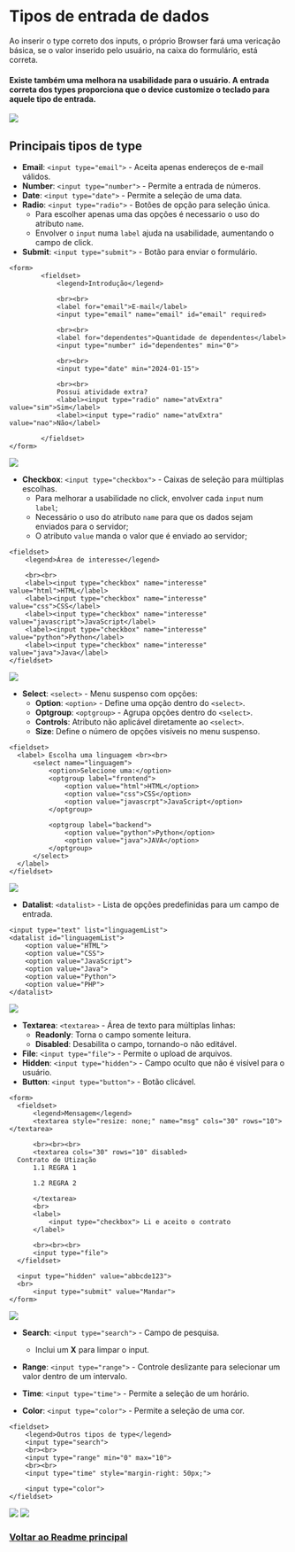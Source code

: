 # Tipos de entrada de dados

Ao inserir o type correto dos inputs, o próprio Browser fará uma vericação básica, se o valor inserido pelo usuário, na caixa do formulário, está correta.

#### Existe também uma melhora na usabilidade para o usuário. A entrada correta dos types proporciona que o device customize o teclado para aquele tipo de entrada. 

<img src="img/types-corretos.jpg">

## Principais tipos de type

- **Email**: `<input type="email">` - Aceita apenas endereços de e-mail válidos.
- **Number**: `<input type="number">` - Permite a entrada de números.
- **Date**: `<input type="date">` - Permite a seleção de uma data.
- **Radio**: `<input type="radio">` - Botões de opção para seleção única.
  - Para escolher apenas uma das opções é necessario o uso do atributo `name`.
  - Envolver o `input` numa `label` ajuda na usabilidade, aumentando o campo de click.
- **Submit**: `<input type="submit">` - Botão para enviar o formulário.

```
<form>
        <fieldset>
            <legend>Introdução</legend>

            <br><br>
            <label for="email">E-mail</label>
            <input type="email" name="email" id="email" required>

            <br><br>
            <label for="dependentes">Quantidade de dependentes</label>
            <input type="number" id="dependentes" min="0">
            
            <br><br>
            <input type="date" min="2024-01-15">
           
            <br><br>
            Possui atividade extra?
            <label><input type="radio" name="atvExtra" value="sim">Sim</label>
            <label><input type="radio" name="atvExtra" value="nao">Não</label>
            
        </fieldset>
</form>
```

<img src="img/types-01.jpg">


- **Checkbox**: `<input type="checkbox">` - Caixas de seleção para múltiplas escolhas.
  - Para melhorar a usabilidade no click, envolver cada `input` num `label`;
  - Necessário o uso do atributo `name` para que os dados sejam enviados para o servidor;
  - O atributo `value` manda o valor que é enviado ao servidor;

```
<fieldset>
    <legend>Área de interesse</legend>

    <br><br>
    <label><input type="checkbox" name="interesse" value="html">HTML</label> 
    <label><input type="checkbox" name="interesse" value="css">CSS</label>
    <label><input type="checkbox" name="interesse" value="javascript">JavaScript</label>
    <label><input type="checkbox" name="interesse" value="python">Python</label>
    <label><input type="checkbox" name="interesse" value="java">Java</label>
</fieldset>
```

<img src="img/type-03.jpg">

- **Select**: `<select>` - Menu suspenso com opções:
  - **Option**: `<option>` - Define uma opção dentro do `<select>`.
  - **Optgroup**: `<optgroup>` - Agrupa opções dentro do `<select>`.
  - **Controls**: Atributo não aplicável diretamente ao `<select>`.
  - **Size**: Define o número de opções visíveis no menu suspenso.

```
<fieldset>
  <label> Escolha uma linguagem <br><br>
      <select name="linguagem">
          <option>Selecione uma:</option>
          <optgroup label="frontend">
              <option value="html">HTML</option>
              <option value="css">CSS</option>
              <option value="javascrpt">JavaScript</option>
          </optgroup>

          <optgroup label="backend">
              <option value="python">Python</option>
              <option value="java">JAVA</option>
          </optgroup>
      </select>
  </label>
</fieldset>    
```

<img src="img/type-04.jpg">

- **Datalist**: `<datalist>` - Lista de opções predefinidas para um campo de entrada.

```
<input type="text" list="linguagemList">
<datalist id="linguagemList">
    <option value="HTML">
    <option value="CSS">
    <option value="JavaScript">
    <option value="Java">
    <option value="Python">
    <option value="PHP">
</datalist>
```

<img src="img/type-05.jpg">


- **Textarea**: `<textarea>` - Área de texto para múltiplas linhas:
  - **Readonly**: Torna o campo somente leitura.
  - **Disabled**: Desabilita o campo, tornando-o não editável.
- **File**: `<input type="file">` - Permite o upload de arquivos.
- **Hidden**: `<input type="hidden">` - Campo oculto que não é visível para o usuário.
- **Button**: `<input type="button">` - Botão clicável.

```
<form>
  <fieldset>
      <legend>Mensagem</legend>
      <textarea style="resize: none;" name="msg" cols="30" rows="10"></textarea>

      <br><br><br>
      <textarea cols="30" rows="10" disabled>
  Contrato de Utização 
      1.1 REGRA 1
      
      1.2 REGRA 2

      </textarea>
      <br>
      <label>
          <input type="checkbox"> Li e aceito o contrato
      </label>

      <br><br><br>
      <input type="file">
  </fieldset>

  <input type="hidden" value="abbcde123">
  <br>
      <input type="submit" value="Mandar">
</form> 
```

<img src="img/type-06.jpg">



- **Search**: `<input type="search">` - Campo de pesquisa.
  - Inclui um **X** para limpar o input.

- **Range**: `<input type="range">` - Controle deslizante para selecionar um valor dentro de um intervalo.

- **Time**: `<input type="time">` - Permite a seleção de um horário.

- **Color**: `<input type="color">` - Permite a seleção de uma cor.

```
<fieldset>
    <legend>Outros tipos de type</legend>
    <input type="search">
    <br><br>
    <input type="range" min="0" max="10">
    <br><br>
    <input type="time" style="margin-right: 50px;">
    
    <input type="color">
</fieldset>
```
<img src="img/type-07.jpg">
<img src="img/type-08.jpg">


### [Voltar ao Readme principal](../README.md)